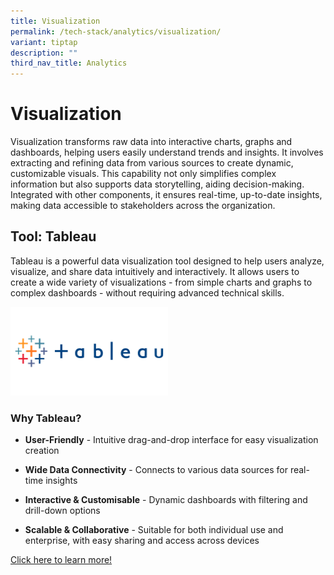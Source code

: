 ```yaml
---
title: Visualization
permalink: /tech-stack/analytics/visualization/
variant: tiptap
description: ""
third_nav_title: Analytics
---
```

<h1>Visualization</h1>
<p>Visualization transforms raw data into interactive charts, graphs and
dashboards, helping users easily understand trends and insights. It involves
extracting and refining data from various sources to create dynamic, customizable
visuals. This capability not only simplifies complex information but also
supports data storytelling, aiding decision-making. Integrated with other
components, it ensures real-time, up-to-date insights, making data accessible
to stakeholders across the organization.</p>
<h2>Tool: Tableau</h2>
<p>Tableau is a powerful data visualization tool designed to help users analyze,
visualize, and share data intuitively and interactively. It allows users
to create a wide variety of visualizations - from simple charts and graphs
to complex dashboards - without requiring advanced technical skills.</p>
<div class="isomer-image-wrapper">
<img style="width: 50%;" height="auto" width="100%" alt="" src="/images/Product Logos/tableau-logo.png">
</div>
<h3>Why Tableau?</h3>
<ul data-tight="true" class="tight">
<li>
<p><strong>User-Friendly</strong> - Intuitive drag-and-drop interface for
easy visualization creation</p>
</li>
<li>
<p><strong>Wide Data Connectivity</strong> - Connects to various data sources
for real-time insights</p>
</li>
<li>
<p><strong>Interactive &amp; Customisable</strong> - Dynamic dashboards with
filtering and drill-down options</p>
</li>
<li>
<p><strong>Scalable &amp; Collaborative</strong> - Suitable for both individual
use and enterprise, with easy sharing and access across devices</p>
</li>
</ul>
<p><a href="https://www.tableau.com/" rel="noopener nofollow" target="_blank">Click here to learn more!</a>
</p>